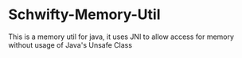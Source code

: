 # Schwifty-Memory-Util
This is a memory util for java, it uses JNI to allow access for memory without usage of Java's Unsafe Class
